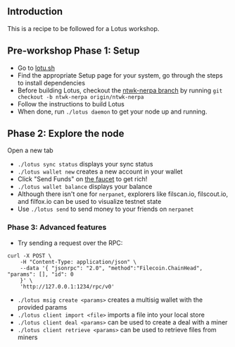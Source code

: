 ## Introduction

This is a recipe to be followed for a Lotus workshop.

## Pre-workshop Phase 1: Setup

- Go to [lotu.sh](https://lotu.sh/)
- Find the appropriate Setup page for your system, go through the steps to install dependencies
- Before building Lotus, checkout the 
[ntwk-nerpa branch](https://github.com/filecoin-project/lotus/tree/ntwk-nerpa) 
by running `git checkout -b ntwk-nerpa origin/ntwk-nerpa`
- Follow the instructions to build Lotus
- When done, run `./lotus daemon` to get your node up and running.

## Phase 2: Explore the node

Open a new tab
- `./lotus sync status` displays your sync status
- `./lotus wallet new` creates a new account in your wallet
- Click "Send Funds" on [the faucet](https://faucet.nerpa.fildev.network/) to get rich!
- `./lotus wallet balance` displays your balance
- Although there isn't one for `nerpanet`, explorers like filscan.io, filscout.io, and filfox.io
can be used to visualize testnet state
- Use `./lotus send` to send money to your friends on `nerpanet`

### Phase 3: Advanced features
- Try sending a request over the RPC: 
```
curl -X POST \
    -H "Content-Type: application/json" \
    --data '{ "jsonrpc": "2.0", "method":"Filecoin.ChainHead", "params": [], "id": 0
    }' \
    'http://127.0.0.1:1234/rpc/v0'
```
- `./lotus msig create <params>` creates a multisig wallet with the provided params
- `./lotus client import <file>` imports a file into your local store
- `./lotus client deal <params>` can be used to create a deal with a miner
- `./lotus client retrieve <params>` can be used to retrieve files from miners